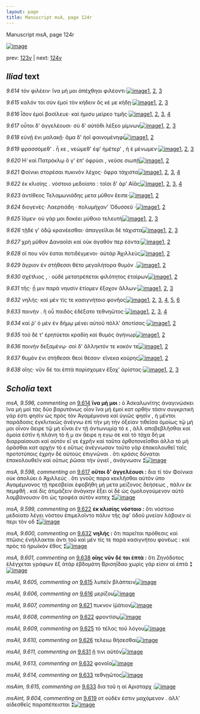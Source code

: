 ```yaml
---
layout: page
title: Manuscript msA, page 124r
---
```


Manuscript msA, page 124r

[![image](http://www.homermultitext.org/iipsrv?OBJ=IIP,1.0&FIF=/project/homer/pyramidal/deepzoom/hmt/vaimg/2017a/VA124RN_0296.tif&WID=100&CVT=JPEG)](http://www.homermultitext.org/ict2/?urn=urn:cite2:hmt:vaimg.2017a:VA124RN_0296)

prev:  [123v](../123v) | next:  [124v](../124v)

## *Iliad* text

*9.614* <a id="9.614"/> τὸν φιλέειν· ἵνα μή μοι ἀπέχθηαι φιλέοντι·[![image](http://www.homermultitext.org/iipsrv?OBJ=IIP,1.0&FIF=/project/homer/pyramidal/deepzoom/hmt/vaimg/2017a/VA124RN_0296.tif&RGN=0.1974,0.209,0.4198,0.0248&WID=1000&CVT=JPEG)](http://www.homermultitext.org/ict2/?urn=urn:cite2:hmt:vaimg.2017a:VA124RN_0296@0.1974,0.209,0.4198,0.0248)[1](#msA_9.667), [2](#msA_9.596), [3](#msA_9.1)

*9.615* <a id="9.615"/> καλόν τοι σὺν ἐμοὶ τὸν κήδειν ὅς κέ με κήδῃ·[![image](http://www.homermultitext.org/iipsrv?OBJ=IIP,1.0&FIF=/project/homer/pyramidal/deepzoom/hmt/vaimg/2017a/VA124RN_0296.tif&RGN=0.1954,0.2256,0.4198,0.0286&WID=1000&CVT=JPEG)](http://www.homermultitext.org/ict2/?urn=urn:cite2:hmt:vaimg.2017a:VA124RN_0296@0.1954,0.2256,0.4198,0.0286)[1](#msA_9.667), [2](#msAil_9.605), [3](#msA_9.1)

*9.616* <a id="9.616"/> ἶ̈σον ἐμοὶ βασίλευε· καὶ ήμισυ μείρεο τιμῆς·[![image](http://www.homermultitext.org/iipsrv?OBJ=IIP,1.0&FIF=/project/homer/pyramidal/deepzoom/hmt/vaimg/2017a/VA124RN_0296.tif&RGN=0.1934,0.2444,0.4198,0.0286&WID=1000&CVT=JPEG)](http://www.homermultitext.org/ict2/?urn=urn:cite2:hmt:vaimg.2017a:VA124RN_0296@0.1934,0.2444,0.4198,0.0286)[1](#msA_9.667), [2](#msAil_9.606), [3](#msA_9.597), [4](#msA_9.1)

*9.617* <a id="9.617"/> οὗτοι δ' ἀγγελέουσι· σὺ δ' αὐτόθι λέξεο μίμνων[![image](http://www.homermultitext.org/iipsrv?OBJ=IIP,1.0&FIF=/project/homer/pyramidal/deepzoom/hmt/vaimg/2017a/VA124RN_0296.tif&RGN=0.1904,0.2669,0.4198,0.0256&WID=1000&CVT=JPEG)](http://www.homermultitext.org/ict2/?urn=urn:cite2:hmt:vaimg.2017a:VA124RN_0296@0.1904,0.2669,0.4198,0.0256)[1](#msA_9.667), [2](#msA_9.598), [3](#msA_9.1)

*9.618* <a id="9.618"/> εὐνῇ ἐνι μαλακῇ· ἅμα δ' ἠοῖ φαινομένηφι[![image](http://www.homermultitext.org/iipsrv?OBJ=IIP,1.0&FIF=/project/homer/pyramidal/deepzoom/hmt/vaimg/2017a/VA124RN_0296.tif&RGN=0.1904,0.2872,0.4198,0.0256&WID=1000&CVT=JPEG)](http://www.homermultitext.org/ict2/?urn=urn:cite2:hmt:vaimg.2017a:VA124RN_0296@0.1904,0.2872,0.4198,0.0256)[1](#msA_9.667), [2](#msA_9.1)

*9.619* <a id="9.619"/> φρασσόμεθ' . ἦ κε , νεώμεθ' ἐφ' ἡμέτερ' , ἠ ὲ μένωμεν·[![image](http://www.homermultitext.org/iipsrv?OBJ=IIP,1.0&FIF=/project/homer/pyramidal/deepzoom/hmt/vaimg/2017a/VA124RN_0296.tif&RGN=0.1894,0.3038,0.4319,0.0256&WID=1000&CVT=JPEG)](http://www.homermultitext.org/ict2/?urn=urn:cite2:hmt:vaimg.2017a:VA124RN_0296@0.1894,0.3038,0.4319,0.0256)[1](#msA_9.667), [2](#msAint_9.604), [3](#msA_9.1)

*9.620* <a id="9.620"/> Η̃· καὶ Πατρόκλῳ ὅ γ' ἐπ' ὀφρύσι , νεῦσε σιωπῇ[![image](http://www.homermultitext.org/iipsrv?OBJ=IIP,1.0&FIF=/project/homer/pyramidal/deepzoom/hmt/vaimg/2017a/VA124RN_0296.tif&RGN=0.1894,0.3233,0.4319,0.0256&WID=1000&CVT=JPEG)](http://www.homermultitext.org/ict2/?urn=urn:cite2:hmt:vaimg.2017a:VA124RN_0296@0.1894,0.3233,0.4319,0.0256)[1](#msA_9.667), [2](#msA_9.1)

*9.621* <a id="9.621"/> Φοίνικι στορέσαι πυκινὸν λέχος· ὄφρα τάχιστα[![image](http://www.homermultitext.org/iipsrv?OBJ=IIP,1.0&FIF=/project/homer/pyramidal/deepzoom/hmt/vaimg/2017a/VA124RN_0296.tif&RGN=0.1894,0.3451,0.4319,0.0256&WID=1000&CVT=JPEG)](http://www.homermultitext.org/ict2/?urn=urn:cite2:hmt:vaimg.2017a:VA124RN_0296@0.1894,0.3451,0.4319,0.0256)[1](#msA_9.667), [2](#msAim_9.602), [3](#msAil_9.607), [4](#msA_9.1)

*9.622* <a id="9.622"/> ἐκ κλισίης . νόστοιο μεδοίατο : τοῖσι δ' ὰρ' Αἴᾱς[![image](http://www.homermultitext.org/iipsrv?OBJ=IIP,1.0&FIF=/project/homer/pyramidal/deepzoom/hmt/vaimg/2017a/VA124RN_0296.tif&RGN=0.1894,0.3647,0.4319,0.0256&WID=1000&CVT=JPEG)](http://www.homermultitext.org/ict2/?urn=urn:cite2:hmt:vaimg.2017a:VA124RN_0296@0.1894,0.3647,0.4319,0.0256)[1](#msA_9.667), [2](#msA_9.599), [3](#msAil_9.608), [4](#msA_9.1)

*9.623* <a id="9.623"/> ἀντίθεος Τελαμωνιάδης μετα μῦθον ἔειπε·[![image](http://www.homermultitext.org/iipsrv?OBJ=IIP,1.0&FIF=/project/homer/pyramidal/deepzoom/hmt/vaimg/2017a/VA124RN_0296.tif&RGN=0.1874,0.382,0.4319,0.0256&WID=1000&CVT=JPEG)](http://www.homermultitext.org/ict2/?urn=urn:cite2:hmt:vaimg.2017a:VA124RN_0296@0.1874,0.382,0.4319,0.0256)[1](#msA_9.667), [2](#msA_9.1)

*9.624* <a id="9.624"/> διογενὲς· Λαερτιάδη · πολυμήχαν' Ὀδυσσεῦ ·[![image](http://www.homermultitext.org/iipsrv?OBJ=IIP,1.0&FIF=/project/homer/pyramidal/deepzoom/hmt/vaimg/2017a/VA124RN_0296.tif&RGN=0.1874,0.4,0.4319,0.0256&WID=1000&CVT=JPEG)](http://www.homermultitext.org/ict2/?urn=urn:cite2:hmt:vaimg.2017a:VA124RN_0296@0.1874,0.4,0.4319,0.0256)[1](#msA_9.667), [2](#msA_9.1)

*9.625* <a id="9.625"/> ἴ̈ομεν· οὐ γάρ μοι δοκέει μύθοιο τελευτὴ[![image](http://www.homermultitext.org/iipsrv?OBJ=IIP,1.0&FIF=/project/homer/pyramidal/deepzoom/hmt/vaimg/2017a/VA124RN_0296.tif&RGN=0.1874,0.4188,0.4319,0.0256&WID=1000&CVT=JPEG)](http://www.homermultitext.org/ict2/?urn=urn:cite2:hmt:vaimg.2017a:VA124RN_0296@0.1874,0.4188,0.4319,0.0256)[1](#msA_9.667), [2](#msAil_9.609), [3](#msA_9.1)

*9.626* <a id="9.626"/> τῇδέ γ' ὁδῷ κρανέεσθαι· ἀπαγγεῖλαι δὲ τάχιστα[![image](http://www.homermultitext.org/iipsrv?OBJ=IIP,1.0&FIF=/project/homer/pyramidal/deepzoom/hmt/vaimg/2017a/VA124RN_0296.tif&RGN=0.1874,0.4406,0.4319,0.0256&WID=1000&CVT=JPEG)](http://www.homermultitext.org/ict2/?urn=urn:cite2:hmt:vaimg.2017a:VA124RN_0296@0.1874,0.4406,0.4319,0.0256)[1](#msA_9.667), [2](#msAil_9.610), [3](#msA_9.1)

*9.627* <a id="9.627"/> χρὴ μῦθον Δαναοῖσι καὶ οὐκ ἀγαθόν περ ἐόντα·[![image](http://www.homermultitext.org/iipsrv?OBJ=IIP,1.0&FIF=/project/homer/pyramidal/deepzoom/hmt/vaimg/2017a/VA124RN_0296.tif&RGN=0.1864,0.4579,0.4319,0.0256&WID=1000&CVT=JPEG)](http://www.homermultitext.org/ict2/?urn=urn:cite2:hmt:vaimg.2017a:VA124RN_0296@0.1864,0.4579,0.4319,0.0256)[1](#msA_9.667), [2](#msA_9.1)

*9.628* <a id="9.628"/> οἵ που νῦν έαται ποτιδέγμενοι· αὐτὰρ Ἀχιλλεὺς[![image](http://www.homermultitext.org/iipsrv?OBJ=IIP,1.0&FIF=/project/homer/pyramidal/deepzoom/hmt/vaimg/2017a/VA124RN_0296.tif&RGN=0.1834,0.4767,0.4319,0.0256&WID=1000&CVT=JPEG)](http://www.homermultitext.org/ict2/?urn=urn:cite2:hmt:vaimg.2017a:VA124RN_0296@0.1834,0.4767,0.4319,0.0256)[1](#msA_9.667), [2](#msA_9.1)

*9.629* <a id="9.629"/> ἄγριον ἐν στήθεσσι θέτο μεγαλήτορα θυμὸν .[![image](http://www.homermultitext.org/iipsrv?OBJ=IIP,1.0&FIF=/project/homer/pyramidal/deepzoom/hmt/vaimg/2017a/VA124RN_0296.tif&RGN=0.1834,0.4955,0.4319,0.0256&WID=1000&CVT=JPEG)](http://www.homermultitext.org/ict2/?urn=urn:cite2:hmt:vaimg.2017a:VA124RN_0296@0.1834,0.4955,0.4319,0.0256)[1](#msA_9.667), [2](#msA_9.1)

*9.630* <a id="9.630"/> σχέτλιος , · οὐδὲ μετατρέπεται φιλότητος ἑταίρων[![image](http://www.homermultitext.org/iipsrv?OBJ=IIP,1.0&FIF=/project/homer/pyramidal/deepzoom/hmt/vaimg/2017a/VA124RN_0296.tif&RGN=0.1834,0.5128,0.4319,0.0256&WID=1000&CVT=JPEG)](http://www.homermultitext.org/ict2/?urn=urn:cite2:hmt:vaimg.2017a:VA124RN_0296@0.1834,0.5128,0.4319,0.0256)[1](#msA_9.667), [2](#msA_9.1)

*9.631* <a id="9.631"/> τῆς· ᾗ μιν παρὰ νηυσὶν ἐτίομεν ἔξοχον ἄλλων·[![image](http://www.homermultitext.org/iipsrv?OBJ=IIP,1.0&FIF=/project/homer/pyramidal/deepzoom/hmt/vaimg/2017a/VA124RN_0296.tif&RGN=0.1824,0.5331,0.4319,0.0256&WID=1000&CVT=JPEG)](http://www.homermultitext.org/ict2/?urn=urn:cite2:hmt:vaimg.2017a:VA124RN_0296@0.1824,0.5331,0.4319,0.0256)[1](#msA_9.667), [2](#msAil_9.611), [3](#msA_9.1)

*9.632* <a id="9.632"/> νηλής· καὶ μέν τίς τε κασιγνήτοιο φονῆος[![image](http://www.homermultitext.org/iipsrv?OBJ=IIP,1.0&FIF=/project/homer/pyramidal/deepzoom/hmt/vaimg/2017a/VA124RN_0296.tif&RGN=0.1814,0.5549,0.4319,0.0256&WID=1000&CVT=JPEG)](http://www.homermultitext.org/ict2/?urn=urn:cite2:hmt:vaimg.2017a:VA124RN_0296@0.1814,0.5549,0.4319,0.0256)[1](#msA_9.667), [2](#msA_9.600), [3](#msAil_9.613), [4](#msAil_9.612), [5](#msAim_9.603), [6](#msA_9.1)

*9.633* <a id="9.633"/> ποινὴν . ἢ οὗ παιδὸς ἐδέξατο τεθνηῶτος·[![image](http://www.homermultitext.org/iipsrv?OBJ=IIP,1.0&FIF=/project/homer/pyramidal/deepzoom/hmt/vaimg/2017a/VA124RN_0296.tif&RGN=0.1814,0.5744,0.4319,0.0256&WID=1000&CVT=JPEG)](http://www.homermultitext.org/ict2/?urn=urn:cite2:hmt:vaimg.2017a:VA124RN_0296@0.1814,0.5744,0.4319,0.0256)[1](#msA_9.667), [2](#msAim_9.615), [3](#msAil_9.614), [4](#msA_9.1)

*9.634* <a id="9.634"/> καί ῥ' ὁ μὲν ἐν δήμῳ μένει αὐτοῦ πόλλ' ἀποτίσας·[![image](http://www.homermultitext.org/iipsrv?OBJ=IIP,1.0&FIF=/project/homer/pyramidal/deepzoom/hmt/vaimg/2017a/VA124RN_0296.tif&RGN=0.1814,0.5917,0.4319,0.0256&WID=1000&CVT=JPEG)](http://www.homermultitext.org/ict2/?urn=urn:cite2:hmt:vaimg.2017a:VA124RN_0296@0.1814,0.5917,0.4319,0.0256)[1](#msA_9.667), [2](#msA_9.1)

*9.635* <a id="9.635"/> τοῦ δέ τ' ἐρητύεται κραδίη καὶ θυμὸς ἀγήνωρ[![image](http://www.homermultitext.org/iipsrv?OBJ=IIP,1.0&FIF=/project/homer/pyramidal/deepzoom/hmt/vaimg/2017a/VA124RN_0296.tif&RGN=0.1784,0.609,0.4319,0.0256&WID=1000&CVT=JPEG)](http://www.homermultitext.org/ict2/?urn=urn:cite2:hmt:vaimg.2017a:VA124RN_0296@0.1784,0.609,0.4319,0.0256)[1](#msA_9.667), [2](#msA_9.1)

*9.636* <a id="9.636"/> ποινὴν δεξαμένῳ· σοὶ δ' ἄλληκτόν τε κακόν τε[![image](http://www.homermultitext.org/iipsrv?OBJ=IIP,1.0&FIF=/project/homer/pyramidal/deepzoom/hmt/vaimg/2017a/VA124RN_0296.tif&RGN=0.1764,0.6263,0.4319,0.0256&WID=1000&CVT=JPEG)](http://www.homermultitext.org/ict2/?urn=urn:cite2:hmt:vaimg.2017a:VA124RN_0296@0.1764,0.6263,0.4319,0.0256)[1](#msA_9.667), [2](#msA_9.1)

*9.637* <a id="9.637"/> θυμὸν ἐνι στήθεσσι θεοὶ θέσαν· εἵνεκα κούρης[![image](http://www.homermultitext.org/iipsrv?OBJ=IIP,1.0&FIF=/project/homer/pyramidal/deepzoom/hmt/vaimg/2017a/VA124RN_0296.tif&RGN=0.1754,0.6466,0.4319,0.0256&WID=1000&CVT=JPEG)](http://www.homermultitext.org/ict2/?urn=urn:cite2:hmt:vaimg.2017a:VA124RN_0296@0.1754,0.6466,0.4319,0.0256)[1](#msA_9.667), [2](#msA_9.1)

*9.638* <a id="9.638"/> οἴης· νῦν δέ τοι ἑπτὰ παρίσχομεν ἔξοχ' ἀρίστας·[![image](http://www.homermultitext.org/iipsrv?OBJ=IIP,1.0&FIF=/project/homer/pyramidal/deepzoom/hmt/vaimg/2017a/VA124RN_0296.tif&RGN=0.1733,0.6677,0.4319,0.0256&WID=1000&CVT=JPEG)](http://www.homermultitext.org/ict2/?urn=urn:cite2:hmt:vaimg.2017a:VA124RN_0296@0.1733,0.6677,0.4319,0.0256)[1](#msA_9.667), [2](#msA_9.601), [3](#msA_9.1)

## *Scholia* text

*msA, 9.596, commenting on* [9.614](#9.614)  <a id="msA_9.596"/> **ἵνα μή μοι :** ὁ Ἀσκαλωνίτης ἀναγινώσκει ἵνα μὴ μοὶ τὰς δύο βαρυτόνως οἷον ἵνα μὴ ἐμοὶ κατ ορθὴν τάσιν συγκριτικὴ γάρ ἐστι φησὶν ὡς πρὸς τὸν Ἀγαμέμνονα καὶ ὑγιῶς φησὶν , ἡ μέντοι παράδοσις ἐγκλιτικῶς ἀνέγνω ἐπὶ τὴν μη τὴν ὀξείαν τιθεῖσα ὁμοίως τῷ μή μοι οἶνον ἄειρε τῷ μὴ εἶναι ἐν τῇ ἀντωνυμίᾳ τὸ ε , ἀλλ αποβεβλῆσθαι καὶ ὁμοία ἐστὶν ἡ πλάνη τὸ ἤ μ αν ἄειρε η εγω σε καὶ τὸ τάχα δή με διαρραίσουσι καὶ αὐτὸν εἴ γε ἐχρῆν καὶ ταῦτα ὀρθοτονεῖσθαι ἀλλα τὸ μὴ ὁρᾶσθαι κατ αρχὴν τὸ ε οὕτως ἀνέγνωσαν τοῦτο γὰρ ἐπακολουθεῖ ταῖς προτοτύποις ἐχρὴν δὲ αὐτοὺς ἐπιγνῶναι . ὅτι κράσις δύναται ἐπακολουθεῖν καὶ οὕτως ῥῶσαι τὴν ὑγιεῖ , ἀνάγνωσιν ⁑[![image](http://www.homermultitext.org/iipsrv?OBJ=IIP,1.0&FIF=/project/homer/pyramidal/deepzoom/hmt/vaimg/2017a/VA124RN_0296.tif&RGN=0.2042,0.0939,0.6597,0.0759&WID=1000&CVT=JPEG)](http://www.homermultitext.org/ict2/?urn=urn:cite2:hmt:vaimg.2017a:VA124RN_0296@0.2042,0.0939,0.6597,0.0759)

*msA, 9.598, commenting on* [9.617](#9.617)  <a id="msA_9.598"/> **οὔτοι δ' ἀγγελέουσι :** δια τί τὸν Φοίνικα οὐκ ἀπολύει ὁ Ἀχιλλεύς . ὅτι γνοῦς παρα κεκλῆσθαι αὐτὸν ὑπο Αγαμέμνονος τῇ πρεσβείαι ἐφοβήθη μὴ μετα μείζονος δεήσεως , πάλιν ἐκ πεμφθῆ . καὶ δὶς ἀτιμάζειν ἀνάγκην ἕξει οἱ δὲ ὡς ὁμολογούμενον αὐτὸ λαμβάνουσιν ὅτι ὡς τροφέα αὐτὸν κατεχ ⁑[![image](http://www.homermultitext.org/iipsrv?OBJ=IIP,1.0&FIF=/project/homer/pyramidal/deepzoom/hmt/vaimg/2017a/VA124RN_0296.tif&RGN=0.5195,0.1833,0.3544,0.0841&WID=1000&CVT=JPEG)](http://www.homermultitext.org/ict2/?urn=urn:cite2:hmt:vaimg.2017a:VA124RN_0296@0.5195,0.1833,0.3544,0.0841)

*msA, 9.599, commenting on* [9.622](#9.622)  <a id="msA_9.599"/> **ἐκ κλισίης νόστοιο :** ὅτι νόστοιο μεδοίατο λέγει νόστου ἐπιμελοῖντο πάλιν τῆς ἀφ' ὁδοῦ μνείαν λάβοιεν οἱ περι τὸν οδ ⁑[![image](http://www.homermultitext.org/iipsrv?OBJ=IIP,1.0&FIF=/project/homer/pyramidal/deepzoom/hmt/vaimg/2017a/VA124RN_0296.tif&RGN=0.6016,0.2637,0.2282,0.0458&WID=1000&CVT=JPEG)](http://www.homermultitext.org/ict2/?urn=urn:cite2:hmt:vaimg.2017a:VA124RN_0296@0.6016,0.2637,0.2282,0.0458)

*msA, 9.600, commenting on* [9.632](#9.632)  <a id="msA_9.600"/> **νηλής :** ὅτι παρεῖται πρόθεσις καὶ πτῶσις ἐνήλλακται ἀντι τοῦ καὶ μέν τίς τε παρὰ κασιγνήτου φονέως : καὶ πρὸς τὸ ἡρωϊκὸν ἔθος ⁑[![image](http://www.homermultitext.org/iipsrv?OBJ=IIP,1.0&FIF=/project/homer/pyramidal/deepzoom/hmt/vaimg/2017a/VA124RN_0296.tif&RGN=0.1792,0.7062,0.6336,0.0353&WID=1000&CVT=JPEG)](http://www.homermultitext.org/ict2/?urn=urn:cite2:hmt:vaimg.2017a:VA124RN_0296@0.1792,0.7062,0.6336,0.0353)

*msA, 9.601, commenting on* [9.638](#9.638)  <a id="msA_9.601"/> **οἴης νῦν δέ τοι ἑπτὰ :** ὅτι Ζηνόδοτος ἐλέγχεται γράφων ἕξ ἀτὰρ ἑβδομάτη Βρισηΐδαo χωρὶς γάρ εἰσιν αἱ ἑπτά ⁑[![image](http://www.homermultitext.org/iipsrv?OBJ=IIP,1.0&FIF=/project/homer/pyramidal/deepzoom/hmt/vaimg/2017a/VA124RN_0296.tif&RGN=0.1872,0.7243,0.6336,0.0173&WID=1000&CVT=JPEG)](http://www.homermultitext.org/ict2/?urn=urn:cite2:hmt:vaimg.2017a:VA124RN_0296@0.1872,0.7243,0.6336,0.0173)

*msAil, 9.605, commenting on* [9.615](#9.615)  <a id="msAil_9.605"/> λυπεῖν βλάπτειν[![image](http://www.homermultitext.org/iipsrv?OBJ=IIP,1.0&FIF=/project/homer/pyramidal/deepzoom/hmt/vaimg/2017a/VA124RN_0296.tif&RGN=0.3974,0.2254,0.0761,0.0165&WID=1000&CVT=JPEG)](http://www.homermultitext.org/ict2/?urn=urn:cite2:hmt:vaimg.2017a:VA124RN_0296@0.3974,0.2254,0.0761,0.0165)

*msAil, 9.606, commenting on* [9.616](#9.616)  <a id="msAil_9.606"/> μερίζου[![image](http://www.homermultitext.org/iipsrv?OBJ=IIP,1.0&FIF=/project/homer/pyramidal/deepzoom/hmt/vaimg/2017a/VA124RN_0296.tif&RGN=0.4885,0.2479,0.045,0.0135&WID=1000&CVT=JPEG)](http://www.homermultitext.org/ict2/?urn=urn:cite2:hmt:vaimg.2017a:VA124RN_0296@0.4885,0.2479,0.045,0.0135)

*msAil, 9.607, commenting on* [9.621](#9.621)  <a id="msAil_9.607"/> πυκνον ἰ̈μάτιον[![image](http://www.homermultitext.org/iipsrv?OBJ=IIP,1.0&FIF=/project/homer/pyramidal/deepzoom/hmt/vaimg/2017a/VA124RN_0296.tif&RGN=0.3514,0.3441,0.0621,0.0135&WID=1000&CVT=JPEG)](http://www.homermultitext.org/ict2/?urn=urn:cite2:hmt:vaimg.2017a:VA124RN_0296@0.3514,0.3441,0.0621,0.0135)

*msAil, 9.608, commenting on* [9.622](#9.622)  <a id="msAil_9.608"/> φροντίσῳ[![image](http://www.homermultitext.org/iipsrv?OBJ=IIP,1.0&FIF=/project/homer/pyramidal/deepzoom/hmt/vaimg/2017a/VA124RN_0296.tif&RGN=0.3764,0.3614,0.0621,0.0135&WID=1000&CVT=JPEG)](http://www.homermultitext.org/ict2/?urn=urn:cite2:hmt:vaimg.2017a:VA124RN_0296@0.3764,0.3614,0.0621,0.0135)

*msAil, 9.609, commenting on* [9.625](#9.625)  <a id="msAil_9.609"/> τὸ τέλος τοῦ λόγου[![image](http://www.homermultitext.org/iipsrv?OBJ=IIP,1.0&FIF=/project/homer/pyramidal/deepzoom/hmt/vaimg/2017a/VA124RN_0296.tif&RGN=0.4895,0.4207,0.0621,0.0135&WID=1000&CVT=JPEG)](http://www.homermultitext.org/ict2/?urn=urn:cite2:hmt:vaimg.2017a:VA124RN_0296@0.4895,0.4207,0.0621,0.0135)

*msAil, 9.610, commenting on* [9.626](#9.626)  <a id="msAil_9.610"/> τελειω θήσεσθαι[![image](http://www.homermultitext.org/iipsrv?OBJ=IIP,1.0&FIF=/project/homer/pyramidal/deepzoom/hmt/vaimg/2017a/VA124RN_0296.tif&RGN=0.3263,0.4373,0.0861,0.0135&WID=1000&CVT=JPEG)](http://www.homermultitext.org/ict2/?urn=urn:cite2:hmt:vaimg.2017a:VA124RN_0296@0.3263,0.4373,0.0861,0.0135)

*msAil, 9.611, commenting on* [9.631](#9.631)  <a id="msAil_9.611"/> ᾔ τινι αὐτὸν[![image](http://www.homermultitext.org/iipsrv?OBJ=IIP,1.0&FIF=/project/homer/pyramidal/deepzoom/hmt/vaimg/2017a/VA124RN_0296.tif&RGN=0.2342,0.5312,0.0861,0.0135&WID=1000&CVT=JPEG)](http://www.homermultitext.org/ict2/?urn=urn:cite2:hmt:vaimg.2017a:VA124RN_0296@0.2342,0.5312,0.0861,0.0135)

*msAil, 9.613, commenting on* [9.632](#9.632)  <a id="msAil_9.613"/> φονοῖο[![image](http://www.homermultitext.org/iipsrv?OBJ=IIP,1.0&FIF=/project/homer/pyramidal/deepzoom/hmt/vaimg/2017a/VA124RN_0296.tif&RGN=0.5135,0.5552,0.021,0.0135&WID=1000&CVT=JPEG)](http://www.homermultitext.org/ict2/?urn=urn:cite2:hmt:vaimg.2017a:VA124RN_0296@0.5135,0.5552,0.021,0.0135)

*msAil, 9.614, commenting on* [9.633](#9.633)  <a id="msAil_9.614"/> τεθνῃῶτος[![image](http://www.homermultitext.org/iipsrv?OBJ=IIP,1.0&FIF=/project/homer/pyramidal/deepzoom/hmt/vaimg/2017a/VA124RN_0296.tif&RGN=0.4895,0.5763,0.021,0.0135&WID=1000&CVT=JPEG)](http://www.homermultitext.org/ict2/?urn=urn:cite2:hmt:vaimg.2017a:VA124RN_0296@0.4895,0.5763,0.021,0.0135)

*msAim, 9.615, commenting on* [9.633](#9.633)  <a id="msAim_9.615"/> δια τοῦ η αἱ Αρισταρχ :[![image](http://www.homermultitext.org/iipsrv?OBJ=IIP,1.0&FIF=/project/homer/pyramidal/deepzoom/hmt/vaimg/2017a/VA124RN_0296.tif&RGN=0.5245,0.5718,0.0711,0.0158&WID=1000&CVT=JPEG)](http://www.homermultitext.org/ict2/?urn=urn:cite2:hmt:vaimg.2017a:VA124RN_0296@0.5245,0.5718,0.0711,0.0158)

*msAint, 9.604, commenting on* [9.619](#9.619)  <a id="msAint_9.604"/> οτ οὐδὲν ἐστιν μαχόμενον . ἀλλ' αἱδεσθεῖς παραπέπεισται ⁑[![image](http://www.homermultitext.org/iipsrv?OBJ=IIP,1.0&FIF=/project/homer/pyramidal/deepzoom/hmt/vaimg/2017a/VA124RN_0296.tif&RGN=0.1191,0.3013,0.0761,0.0518&WID=1000&CVT=JPEG)](http://www.homermultitext.org/ict2/?urn=urn:cite2:hmt:vaimg.2017a:VA124RN_0296@0.1191,0.3013,0.0761,0.0518)
